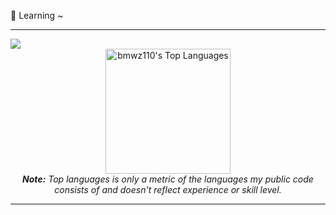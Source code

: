 🔭    Learning ~

<!-- <a  target="_blank"> <img src="https://img.shields.io/badge/JavaScript-F7DF1E?style=for-the-badge&logo=javascript&logoColor=white " alt="alt"/></a>
<a  target="_blank"> <img src="https://img.shields.io/badge/TypeScript-00539F?style=for-the-badge&logo=typescript&logoColor=white " alt="alt"/></a> 
<a  target="_blank"> <img src="https://img.shields.io/badge/HTML5-E34F26?style=for-the-badge&logo=html5&logoColor=white " alt="alt"/></a> 
<a  target="_blank"> <img src="https://img.shields.io/badge/CSS3-1572B6?style=for-the-badge&logo=css3&logoColor=white " alt="alt"/></a> 
<a  target="_blank"> <img src="https://img.shields.io/badge/Go-00ADD8?style=for-the-badge&logo=go&logoColor=white " alt="alt"/></a> 
<a  target="_blank"> <img src="https://img.shields.io/badge/GIT-E44C30?style=for-the-badge&logo=git&logoColor=white " alt="alt"/> </a> 
<a  target="_blank"> <img src="https://img.shields.io/badge/Figma-F24E1E?style=for-the-badge&logo=figma&logoColor=white " alt="alt"/></a>  -->

<hr/>

<img src="https://raw.githubusercontent.com/halfrost/halfrost/master/icons/header_.png">

<div>
  <div align="center">
    <!-- <a href="#"><img alt="bmwz110's Github Stats" src="https://github-readme-stats.vercel.app/api?username=bmwz110&show_icons=true&include_all_commits=true&count_private=true&theme=react&hide_border=true&bg_color=0D1117&title_color=5ce1e6&icon_color=5ce1e6" height="200"/></a> -->
    <a href="#"><img alt="bmwz110's Top Languages" src="https://github-readme-stats.vercel.app/api/top-langs/?username=bmwz110&langs_count=10&layout=compact&theme=react&hide_border=true&bg_color=0D1117&title_color=5ce1e6&icon_color=5ce1e6" height="200"/></a>
    <br/>
    <i><b>Note:</b> Top languages is only a metric of the languages my public code consists of and doesn't reflect experience or skill level.</i>
  </div>
</div>

<hr/>

